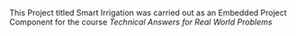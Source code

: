 This Project titled Smart Irrigation was carried out as an Embedded Project Component for the course *Technical Answers for Real World Problems*
